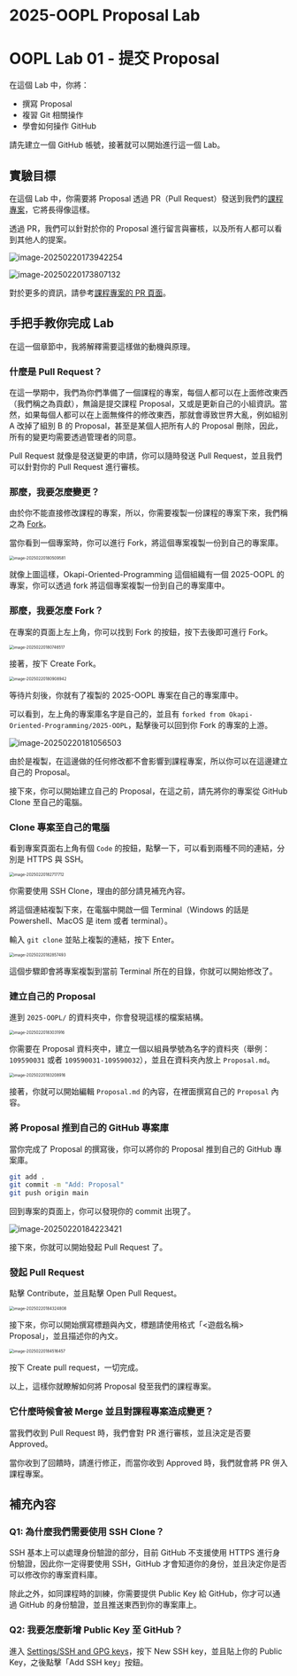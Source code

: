 # 2025-OOPL Proposal Lab

# OOPL Lab 01 - 提交 Proposal

在這個 Lab 中，你將：

- 撰寫 Proposal
- 複習 Git 相關操作
- 學會如何操作 GitHub

請先建立一個 GitHub 帳號，接著就可以開始進行這一個 Lab。

## 實驗目標

在這個 Lab 中，你需要將 Proposal 透過 PR（Pull Request）發送到我們的[課程專案](https://github.com/Okapi-Oriented-Programming/2025-OOPL)，它將長得像這樣。

透過 PR，我們可以針對於你的 Proposal 進行留言與審核，以及所有人都可以看到其他人的提案。

![image-20250220173942254](./assets/PR_List.png)

![image-20250220173807132](./assets/PR_Content.png)

對於更多的資訊，請參考[課程專案的 PR 頁面](https://github.com/Okapi-Oriented-Programming/2025-OOPL/pulls)。

## 手把手教你完成 Lab

在這一個章節中，我將解釋需要這樣做的動機與原理。

### 什麼是 Pull Request？

在這一學期中，我們為你們準備了一個課程的專案，每個人都可以在上面修改東西（我們稱之為貢獻），無論是提交課程 Proposal，又或是更新自己的小組資訊。當然，如果每個人都可以在上面無條件的修改東西，那就會導致世界大亂，例如組別 A 改掉了組別 B 的 Proposal，甚至是某個人把所有人的 Proposal 刪除，因此，所有的變更均需要透過管理者的同意。

Pull Request 就像是發送變更的申請，你可以隨時發送 Pull Request，並且我們可以針對你的 Pull Request 進行審核。

### 那麼，我要怎麼變更？

由於你不能直接修改課程的專案，所以，你需要複製一份課程的專案下來，我們稱之為 [Fork](https://docs.github.com/en/pull-requests/collaborating-with-pull-requests/working-with-forks/fork-a-repo)。

當你看到一個專案時，你可以進行 Fork，將這個專案複製一份到自己的專案庫。

<img src="./assets/Fork.png" alt="image-20250220180509581" style="zoom:50%;" />

就像上圖這樣，Okapi-Oriented-Programming 這個組織有一個 2025-OOPL 的專案，你可以透過 fork 將這個專案複製一份到自己的專案庫中。

### 那麼，我要怎麼 Fork？

在專案的頁面上左上角，你可以找到 Fork 的按鈕，按下去後即可進行 Fork。

<img src="./assets/Fork_Repo.png" alt="image-20250220180746517" style="zoom:50%;" />

接著，按下 Create Fork。

<img src="./assets/Fork_Operation.png" alt="image-20250220180908942" style="zoom:50%;" />

等待片刻後，你就有了複製的 2025-OOPL 專案在自己的專案庫中。

可以看到，左上角的專案庫名字是自己的，並且有 `forked from Okapi-Oriented-Programming/2025-OOPL`，點擊後可以回到你 Fork 的專案的上游。

![image-20250220181056503](./assets/Fork_Self.png)

由於是複製，在這邊做的任何修改都不會影響到課程專案，所以你可以在這邊建立自己的 Proposal。

接下來，你可以開始建立自己的 Proposal，在這之前，請先將你的專案從 GitHub Clone 至自己的電腦。

### Clone 專案至自己的電腦

看到專案頁面右上角有個 `Code` 的按鈕，點擊一下，可以看到兩種不同的連結，分別是 HTTPS 與 SSH。

<img src="./assets/Clone.png" alt="image-20250220182717712" style="zoom:50%;" />

你需要使用 SSH Clone，理由的部分請見補充內容。

將這個連結複製下來，在電腦中開啟一個 Terminal（Windows 的話是 Powershell、MacOS 是 item 或者 terminal）。

輸入 `git clone` 並貼上複製的連結，按下 Enter。

<img src="./assets/Clone_Shell.png" alt="image-20250220182857493" style="zoom:50%;" />

這個步驟即會將專案複製到當前 Terminal 所在的目錄，你就可以開始修改了。

### 建立自己的 Proposal

進到 `2025-OOPL/` 的資料夾中，你會發現這樣的檔案結構。

<img src="./assets/Clone_Tree.png" alt="image-20250220183031916" style="zoom:50%;" />

你需要在 Proposal 資料夾中，建立一個以組員學號為名字的資料夾（舉例：`109590031` 或者 `109590031-109590032`），並且在資料夾內放上 `Proposal.md`。

<img src="./assets/Clone_Tree_Add_Proposal.png" alt="image-20250220183208916" style="zoom:50%;" />

接著，你就可以開始編輯 `Proposal.md` 的內容，在裡面撰寫自己的 `Proposal` 內容。

### 將 Proposal 推到自己的 GitHub 專案庫

當你完成了 Proposal 的撰寫後，你可以將你的 Proposal 推到自己的 GitHub 專案庫。

```sh
git add .
git commit -m "Add: Proposal"
git push origin main
```

回到專案的頁面上，你可以發現你的 commit 出現了。

![image-20250220184223421](./assets/Repo_Proposal.png)

接下來，你就可以開始發起 Pull Request 了。

### 發起 Pull Request

點擊 Contribute，並且點擊 Open Pull Request。

<img src="./assets/Contribute.png" alt="image-20250220184324808" style="zoom:50%;" />

接下來，你可以開始撰寫標題與內文，標題請使用格式「<遊戲名稱> Proposal」，並且描述你的內文。

<img src="./assets/PR_Create.png" alt="image-20250220184516457" style="zoom:50%;" />

按下 Create pull request，一切完成。

以上，這樣你就瞭解如何將 Proposal 發至我們的課程專案。

### 它什麼時候會被 Merge 並且對課程專案造成變更？

當我們收到 Pull Request 時，我們會對 PR 進行審核，並且決定是否要 Approved。

當你收到了回饋時，請進行修正，而當你收到 Approved 時，我們就會將 PR 併入課程專案。

## 補充內容

### Q1: 為什麼我們需要使用 SSH Clone？

SSH 基本上可以處理身份驗證的部分，目前 GitHub 不支援使用 HTTPS 進行身份驗證，因此你一定得要使用 SSH，GitHub 才會知道你的身份，並且決定你是否可以修改你的專案資料庫。

除此之外，如同課程時的訓練，你需要提供 Public Key 給 GitHub，你才可以通過 GitHub 的身份驗證，並且推送東西到你的專案庫上。

### Q2: 我要怎麼新增 Public Key 至 GitHub？

進入 [Settings/SSH and GPG keys](https://github.com/settings/keys)，按下 New SSH key，並且貼上你的 Public Key，之後點擊「Add SSH key」按鈕。
